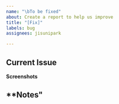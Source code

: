 ```yaml
---
name: "\bTo be fixed"
about: Create a report to help us improve
title: "[Fix]"
labels: bug
assignees: jisunipark

---
```


**Current Issue**
-

**Screenshots**


**Notes"
-
